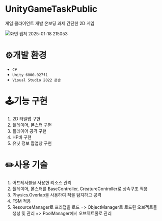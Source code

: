 # UnityGameTaskPublic
게임 클라이언트 개발 온보딩 과제
간단한 2D 게임

![화면 캡처 2025-01-18 215053](https://github.com/user-attachments/assets/f75077f2-ffc9-4ae3-93fb-ddf9d364ca83)

# ⚙개발 환경
* ``C#``
* ``Unity 6000.027f1``
* ``Visual Studio 2022 콘솔``

# 🕹기능 구현 
1. 2D 타일맵 구현
2. 플레이어, 몬스터 구현
3. 플레이어 공격 구현
4. HP바 구현
5. 유닛 정보 팝업창 구현

# ✏️사용 기술
1. 어드레서블을 사용한 리소스 관리
2. 플레이어, 몬스터를 BaseController, CreatureController로 상속구조 적용
3. Physics.Overlap을 사용하여 적을 탐지하고 공격
4. FSM 적용
5. ResourceManager로 프리팹을 로드 => ObjectManager로 로드된 오브젝트들 생성 및 관리 => PoolManager에서 오브젝트풀로 관리
